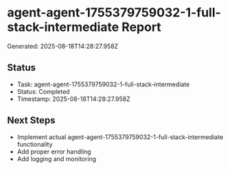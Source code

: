 # agent-agent-1755379759032-1-full-stack-intermediate Report

Generated: 2025-08-18T14:28:27.958Z

## Status
- Task: agent-agent-1755379759032-1-full-stack-intermediate
- Status: Completed
- Timestamp: 2025-08-18T14:28:27.958Z

## Next Steps
- Implement actual agent-agent-1755379759032-1-full-stack-intermediate functionality
- Add proper error handling
- Add logging and monitoring
